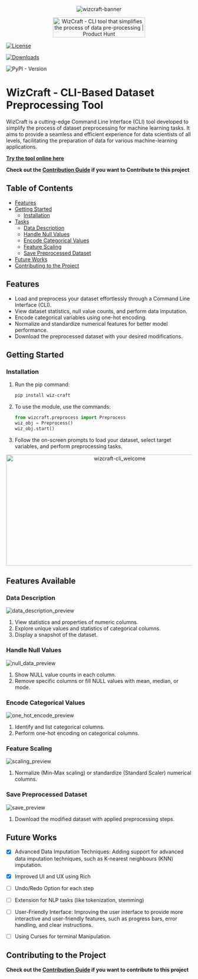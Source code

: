 <p align="center">
  <img src="https://svgshare.com/i/wCo.svg" alt="wizcraft-banner" />
  

</p>
<p align="center">
  <a href="https://www.producthunt.com/posts/wizcraft?utm_source=badge-featured&utm_medium=badge&utm_souce=badge-wizcraft" target="_blank"><img src="https://api.producthunt.com/widgets/embed-image/v1/featured.svg?post_id=410900&theme=light" alt="WizCraft - CLI&#0032;tool&#0032;that&#0032;simplifies&#0032;the&#0032;process&#0032;of&#0032;data&#0032;pre&#0045;processing | Product Hunt" style="width: 250px; height: 54px;" width="250" height="54" /></a>
</p>

[![License](https://img.shields.io/badge/license-MIT-blue.svg)](https://opensource.org/licenses/MIT) 

[![Downloads](https://static.pepy.tech/personalized-badge/wiz-craft?period=total&units=international_system&left_color=brightgreen&right_color=orange&left_text=Downloads)](https://pepy.tech/project/wiz-craft)

![PyPI - Version](https://img.shields.io/pypi/v/wiz-craft)


# WizCraft - CLI-Based Dataset Preprocessing Tool

WizCraft is a cutting-edge Command Line Interface (CLI) tool developed to simplify the process of dataset preprocessing for machine learning tasks. It aims to provide a seamless and efficient experience for data scientists of all levels, facilitating the preparation of data for various machine-learning applications.

**[Try the tool online here](https://replit.com/@PinakDatta/DataWiz)**

**Check out the [Contribution Guide](https://github.com/Pinak-Datta/wiz-craft/blob/main/CONTRIBUTING.md) if you want to Contribute to this project**

## Table of Contents

- [Features](#features)
- [Getting Started](#getting-started)
  - [Installation](#installation)
- [Tasks](#tasks)
  - [Data Description](#data-description)
  - [Handle Null Values](#handle-null-values)
  - [Encode Categorical Values](#encode-categorical-values)
  - [Feature Scaling](#feature-scaling)
  - [Save Preprocessed Dataset](#save-preprocessed-dataset)
- [Future Works](#future-works)
- [Contributing to the Project](#contribute-to-the-project)



## Features

- Load and preprocess your dataset effortlessly through a Command Line Interface (CLI).
- View dataset statistics, null value counts, and perform data imputation.
- Encode categorical variables using one-hot encoding.
- Normalize and standardize numerical features for better model performance.
- Download the preprocessed dataset with your desired modifications.

## Getting Started

### Installation

1. Run the pip command:
   ```bash
   pip install wiz-craft

2. To use the module, use the commands:
    ```python
    from wizcraft.preprocess import Preprocess
    wiz_obj = Preprocess()
    wiz_obj.start()  

3. Follow the on-screen prompts to load your dataset, select target variables, and perform preprocessing tasks.

<p align="center">
  <img src="https://i.imgur.com/jYLwMN7.png" alt="wizcraft-cli_welcome" width = "600" height = "300" />
</p>

## Features Available

### Data Description

<p>
  <img src="https://i.imgur.com/2CUMMoX.png" alt="data_description_preview" />
</p>

1. View statistics and properties of numeric columns.
2. Explore unique values and statistics of categorical columns.
3. Display a snapshot of the dataset.

### Handle Null Values

<p>
  <img src="https://i.imgur.com/JlkyQl5.png" alt="null_data_preview" />
</p>

1. Show NULL value counts in each column.
2. Remove specific columns or fill NULL values with mean, median, or mode.

### Encode Categorical Values

<p>
  <img src="https://i.imgur.com/0gEfhpi.png" alt="one_hot_encode_preview" />
</p>

1. Identify and list categorical columns.
2. Perform one-hot encoding on categorical columns.

### Feature Scaling

<p>
  <img src="https://i.imgur.com/kfpoXeG.png" alt="scaling_preview" />
</p>

1. Normalize (Min-Max scaling) or standardize (Standard Scaler) numerical columns.

### Save Preprocessed Dataset

<p>
  <img src="https://i.imgur.com/1XywkGQ.png" alt="save_preview" />
</p>

1. Download the modified dataset with applied preprocessing steps.

## Future Works

- [x] Advanced Data Imputation Techniques: Adding support for advanced data imputation techniques, such as K-nearest neighbours (KNN) imputation.
- [x] Improved UI and UX using Rich 

- [ ] Undo/Redo Option for each step

- [ ] Extension for NLP tasks (like tokenization, stemming)

- [ ] User-Friendly Interface: Improving the user interface to provide more interactive and user-friendly features, such as progress bars, error handling, and clear instructions.

- [ ] Using Curses for terminal Manipulation.

## Contributing to the Project
**Check out the [Contribution Guide](https://github.com/Pinak-Datta/wiz-craft/blob/main/CONTRIBUTING.md) if you want to contribute to this project**
